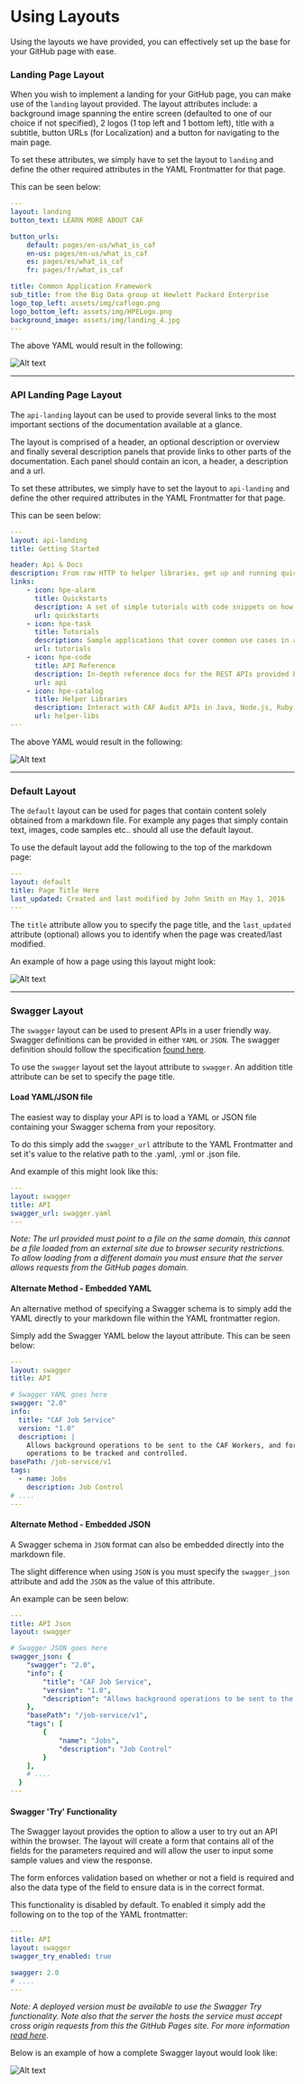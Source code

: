 # Using Layouts

Using the layouts we have provided, you can effectively set up the base for your GitHub page with ease.

### Landing Page Layout

When you wish to implement a landing for your GitHub page, you can make use of the `landing` layout provided. The layout attributes include: a background image spanning the entire screen (defaulted to one of our choice if not specified), 2 logos (1 top left and 1 bottom left), title with a subtitle, button URLs (for Localization) and a button for navigating to the main page.

To set these attributes, we simply have to set the layout to `landing` and define the other required attributes in the YAML Frontmatter for that page.

This can be seen below:  
```yaml
---
layout: landing
button_text: LEARN MORE ABOUT CAF

button_urls:
    default: pages/en-us/what_is_caf
    en-us: pages/en-us/what_is_caf
    es: pages/es/what_is_caf
    fr: pages/fr/what_is_caf

title: Common Application Framework
sub_title: from the Big Data group at Hewlett Packard Enterprise
logo_top_left: assets/img/caflogo.png
logo_bottom_left: assets/img/HPELogo.png
background_image: assets/img/landing_4.jpg
---
```

The above YAML would result in the following:

![Alt text](images/landing_example.PNG)

---------------------------------------

### API Landing Page Layout

The `api-landing` layout can be used to provide several links to the most important sections of the documentation available at a glance.

The layout is comprised of a header, an optional description or overview and finally several description panels that provide links to other parts of the documentation.
Each panel should contain an icon, a header, a description and a url.

To set these attributes, we simply have to set the layout to `api-landing` and define the other required attributes in the YAML Frontmatter for that page.

This can be seen below:  

```yaml
---
layout: api-landing
title: Getting Started

header: Api & Docs
description: From raw HTTP to helper libraries, get up and running quickly in your language of choice.
links:
    - icon: hpe-alarm
      title: Quickstarts
      description: A set of simple tutorials with code snippets on how to use CAF Audit.
      url: quickstarts
    - icon: hpe-task
      title: Tutorials
      description: Sample applications that cover common use cases in a variety of languages. Download, test drive, and tweet them yourself.
      url: tutorials
    - icon: hpe-code
      title: API Reference
      description: In-depth reference docs for the REST APIs provided by CAF Audit
      url: api
    - icon: hpe-catalog
      title: Helper Libraries
      description: Interact with CAF Audit APIs in Java, Node.js, Ruby, Python, PHP, C#, Javascript and more.
      url: helper-libs
---
```

The above YAML would result in the following:

![Alt text](images/api-landing_example.PNG)

---------------------------------------

### Default Layout

The `default` layout can be used for pages that contain content solely obtained from a markdown file. For example any pages that simply contain text, images, code samples etc.. should all use the default layout.

To use the default layout add the following to the top of the markdown page:

```yaml
---
layout: default
title: Page Title Here
last_updated: Created and last modified by John Smith on May 1, 2016
---
```
The `title` attribute allow you to specify the page title, and the `last_updated` attribute (optional) allows you to identify when the page was created/last modified.

An example of how a page using this layout might look:

![Alt text](images/default_layout.PNG)

---------------------------------------

### Swagger Layout

The `swagger` layout can be used to present APIs in a user friendly way. Swagger definitions can be provided in either `YAML` or `JSON`. The swagger definition should follow the specification [found here](http://swagger.io/specification/).

To use the `swagger` layout set the layout attribute to `swagger`. An addition title attribute can be set to specify the page title.

#### Load YAML/JSON file

The easiest way to display your API is to load a YAML or JSON file containing your Swagger schema from your repository.

To do this simply add the `swagger_url` attribute to the YAML Frontmatter and set it's value to the relative path to the .yaml, .yml or .json file.

And example of this might look like this:

```yaml
---
layout: swagger
title: API
swagger_url: swagger.yaml
---
```

*Note: The url provided must point to a file on the same domain, this cannot be a file loaded from an external site due to browser security restrictions. To allow loading from a different domain you must ensure that the server allows requests from the GitHub pages domain.*

#### Alternate Method - Embedded YAML

An alternative method of specifying a Swagger schema is to simply add the YAML directly to your markdown file within the YAML frontmatter region.

Simply add the Swagger YAML below the layout attribute. This can be seen below:

```yaml
---
layout: swagger
title: API

# Swagger YAML goes here
swagger: "2.0"
info:
  title: "CAF Job Service"
  version: "1.0"
  description: |
    Allows background operations to be sent to the CAF Workers, and for the
    operations to be tracked and controlled.
basePath: /job-service/v1
tags:
  - name: Jobs
    description: Job Control
# ....
---
```

#### Alternate Method - Embedded JSON

A Swagger schema in `JSON` format can also be embedded directly into the markdown file.

The slight difference when using `JSON` is you must specify the `swagger_json` attribute and add the `JSON` as the value of this attribute.

An example can be seen below:

```yaml
---
title: API Json
layout: swagger

# Swagger JSON goes here
swagger_json: {
    "swagger": "2.0",
    "info": {
        "title": "CAF Job Service",
        "version": "1.0",
        "description": "Allows background operations to be sent to the CAF Workers, and for the\noperations to be tracked and controlled."
    },
    "basePath": "/job-service/v1",
    "tags": [
        {
            "name": "Jobs",
            "description": "Job Control"
        }
    ],
    # ....
  }
---
```

#### Swagger 'Try' Functionality

The Swagger layout provides the option to allow a user to try out an API within the browser. The layout will create a form that contains all of the fields for the parameters required and will allow the user to input some sample values and view the response.

The form enforces validation based on whether or not a field is required and also the data type of the field to ensure data is in the correct format.

This functionality is disabled by default. To enabled it simply add the following on to the top of the YAML frontmatter:

```yaml
---
title: API
layout: swagger
swagger_try_enabled: true

swagger: 2.0
# ....
---
```

*Note: A deployed version must be available to use the Swagger Try functionality. Note also that the server the hosts the service must accept cross origin requests from this the GitHub Pages site. For more information  [read here](https://github.com/swagger-api/swagger-editor/blob/master/docs/cors.md).*

Below is an example of how a complete Swagger layout would look like:

![Alt text](images/swagger_example.PNG)
